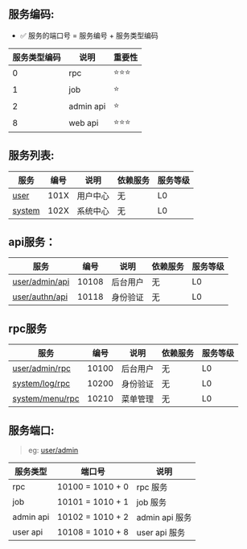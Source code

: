 ## 服务编码:

- ✅ 服务的端口号 = 服务编号 + 服务类型编码

| 服务类型编码 | 说明        | 重要性  |
|--------|-----------|------|
| 0      | rpc       | ⭐⭐⭐️ |
| 1      | job       | ⭐    |
| 2      | admin api | ⭐    |
| 8      | web api   | ⭐⭐⭐  | 

## 服务列表:

| 服务                    | 编号   | 说明   | 依赖服务 | 服务等级 |
|-----------------------|------|------|------|------|
| [user](core/user)     | 101X | 用户中心 | 无    | L0   |
| [system](core/system) | 102X | 系统中心 | 无    | L0   |

## api服务：

| 服务                                    | 编号    | 说明   | 依赖服务 | 服务等级 |
|---------------------------------------|-------|------|------|------|
| [user/admin/api](core/user/admin/api) | 10108 | 后台用户 | 无    | L0   |
| [user/authn/api](core/user/authn/api) | 10118 | 身份验证 | 无    | L0   |

## rpc服务

| 服务                                      | 编号    | 说明   | 依赖服务 | 服务等级 |
|-----------------------------------------|-------|------|------|------|
| [user/admin/rpc](core/user/admin/rpc)   | 10100 | 后台用户 | 无    | L0   |
| [system/log/rpc](core/system/log/rpc)   | 10200 | 身份验证 | 无    | L0   |
| [system/menu/rpc](core/system/menu/rpc) | 10210 | 菜单管理 | 无    | L0   |

## 服务端口:

> eg: [user/admin](core/user/admin)

| 服务类型      | 端口号              | 说明           |
|-----------|------------------|--------------|
| rpc       | 10100 = 1010 + 0 | rpc 服务       |
| job       | 10101 = 1010 + 1 | job 服务       |
| admin api | 10102 = 1010 + 2 | admin api 服务 |
| user api  | 10108 = 1010 + 8 | user api 服务  |

